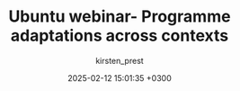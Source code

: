 ---
layout: post
title: Ubuntu webinar- Programme adaptations across contexts
description: This insightful webinar explores innovative adaptations of the Ubuntu programmes across diverse global contexts, sharing presentations from practitioners who have successfully modified these evidence-based interventions while preserving the programmes core values.
date: 2025-02-12 15:01:35 +0300
author: kirsten_prest
link: 'https://www.lshtm.ac.uk/newsevents/events/ubuntu-webinar-programme-adaptations-across-contexts'
image: '/images/posts/ubuntu-webinar.png'
toc: true
---